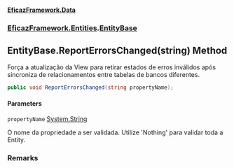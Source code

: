 #### [EficazFramework.Data](EficazFrameworkData.md 'EficazFramework Data')
### [EficazFramework.Entities](EficazFrameworkData.md#EficazFramework.Entities 'EficazFramework.Entities').[EntityBase](EficazFramework.Entities/EntityBase.md 'EficazFramework.Entities.EntityBase')

## EntityBase.ReportErrorsChanged(string) Method

Força a atualização da View para retirar estados de erros inválidos após sincroniza de relacionamentos entre tabelas de bancos diferentes.

```csharp
public void ReportErrorsChanged(string propertyName);
```
#### Parameters

<a name='EficazFramework.Entities.EntityBase.ReportErrorsChanged(string).propertyName'></a>

`propertyName` [System.String](https://docs.microsoft.com/en-us/dotnet/api/System.String 'System.String')

O nome da propriedade a ser validada. Utilize 'Nothing' para validar toda a Entity.

### Remarks